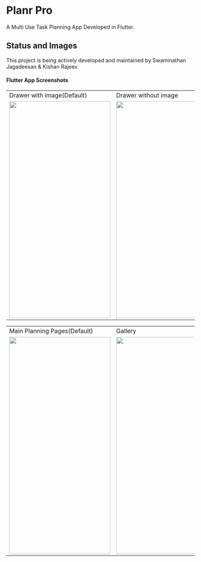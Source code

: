 # Planr Pro

A Multi Use Task Planning App Developed in Flutter.

## Status and Images

This project is being actively developed and maintained by Swaminathan Jagadeesan & Kishan Rajeev.

#### Flutter App Screenshots

<table>
  <tr>
    <td>Drawer with image(Default)</td>
     <td>Drawer without image</td>
  </tr>
  <tr>
    <td><img src="https://user-images.githubusercontent.com/125786083/219973507-4477826f-9ec6-48d9-8a27-64f413f22903.jpg" width=270 height=580></td>
    <td><img src="https://user-images.githubusercontent.com/125786083/219973505-3f34ebb3-3d0e-48c6-80dc-c01956e97d45.jpg" width=270 height=580></td>
  </tr>
 </table>

<table>
  <tr>
    <td>Main Planning Pages(Default)</td>
     <td>Gallery</td>
  </tr>
  <tr>
    <td><img src="https://user-images.githubusercontent.com/125786083/219973502-2eaa380f-522c-42c5-bd8c-607db9546f0b.jpg" width=270 height=580></td>
    <td><img src="https://user-images.githubusercontent.com/125786083/219973501-3c823b22-b343-4291-875e-9006a16f0252.jpg" width=270 height=580></td>
  </tr>
 </table>
